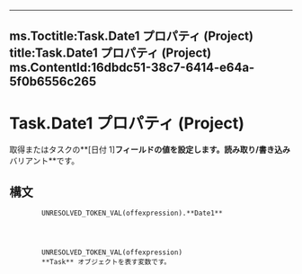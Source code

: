 

---
ms.Toctitle:Task.Date1 プロパティ (Project)
title:Task.Date1 プロパティ (Project)
ms.ContentId:16dbdc51-38c7-6414-e64a-5f0b6556c265
---
# Task.Date1 プロパティ (Project)




取得またはタスクの**[日付 1]**フィールドの値を設定します。読み取り/書き込み**バリアント**です。

## 構文

            UNRESOLVED_TOKEN_VAL(offexpression).**Date1**




            UNRESOLVED_TOKEN_VAL(offexpression)
            **Task** オブジェクトを表す変数です。




